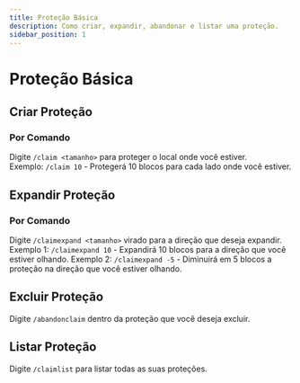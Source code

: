 ```yaml
---
title: Proteção Básica
description: Como criar, expandir, abandonar e listar uma proteção.
sidebar_position: 1
---
```


# Proteção Básica

## Criar Proteção

### Por Comando
Digite `/claim <tamanho>` para proteger o local onde você estiver.\
Exemplo: `/claim 10` - Protegerá 10 blocos para cada lado onde você estiver.

## **Expandir Proteção**

### Por Comando
Digite `/claimexpand <tamanho>` virado para a direção que deseja expandir.
Exemplo 1: `/claimexpand 10` - Expandirá 10 blocos para a direção que você estiver olhando.
Exemplo 2: `/claimexpand -5` - Diminuirá em 5 blocos a proteção na direção que você estiver olhando.

## **Excluir Proteção**

Digite `/abandonclaim` dentro da proteção que você deseja excluir.

## Listar Proteção

Digite `/claimlist` para listar todas as suas proteções.

